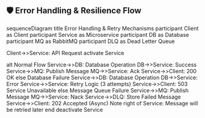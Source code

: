 ## 🛡️ Error Handling & Resilience Flow

sequenceDiagram
title Error Handling & Retry Mechanisms
participant Client as Client
participant Service as Microservice
participant DB as Database
participant MQ as RabbitMQ
participant DLQ as Dead Letter Queue

Client->>Service: API Request
activate Service

alt Normal Flow
    Service->>DB: Database Operation
    DB->>Service: Success
    Service->>MQ: Publish Message
    MQ->>Service: Ack
    Service->>Client: 200 OK
else Database Failure
    Service->>DB: Database Operation
    DB->>Service: Error
    Service->>Service: Retry Logic (3 attempts)
    Service->>Client: 503 Service Unavailable
else Message Queue Failure
    Service->>MQ: Publish Message
    MQ->>Service: Nack
    Service->>DLQ: Store Failed Message
    Service->>Client: 202 Accepted (Async)
    Note right of Service: Message will be retried later
end
deactivate Service
